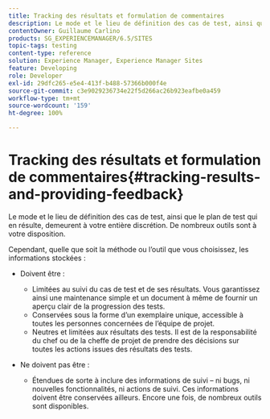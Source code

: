 ```yaml
---
title: Tracking des résultats et formulation de commentaires
description: Le mode et le lieu de définition des cas de test, ainsi que le plan de test qui en résulte, demeurent à votre entière discrétion.
contentOwner: Guillaume Carlino
products: SG_EXPERIENCEMANAGER/6.5/SITES
topic-tags: testing
content-type: reference
solution: Experience Manager, Experience Manager Sites
feature: Developing
role: Developer
exl-id: 29dfc265-e5e4-413f-b488-57366b000f4e
source-git-commit: c3e9029236734e22f5d266ac26b923eafbe0a459
workflow-type: tm+mt
source-wordcount: '159'
ht-degree: 100%

---
```


# Tracking des résultats et formulation de commentaires{#tracking-results-and-providing-feedback}

Le mode et le lieu de définition des cas de test, ainsi que le plan de test qui en résulte, demeurent à votre entière discrétion. De nombreux outils sont à votre disposition.

Cependant, quelle que soit la méthode ou l’outil que vous choisissez, les informations stockées :

* Doivent être :

   * Limitées au suivi du cas de test et de ses résultats. Vous garantissez ainsi une maintenance simple et un document à même de fournir un aperçu clair de la progression des tests.
   * Conservées sous la forme d’un exemplaire unique, accessible à toutes les personnes concernées de l’équipe de projet.
   * Neutres et limitées aux résultats des tests. Il est de la responsabilité du chef ou de la cheffe de projet de prendre des décisions sur toutes les actions issues des résultats des tests.

* Ne doivent pas être :

   * Étendues de sorte à inclure des informations de suivi – ni bugs, ni nouvelles fonctionnalités, ni actions de suivi. Ces informations doivent être conservées ailleurs. Encore une fois, de nombreux outils sont disponibles.
